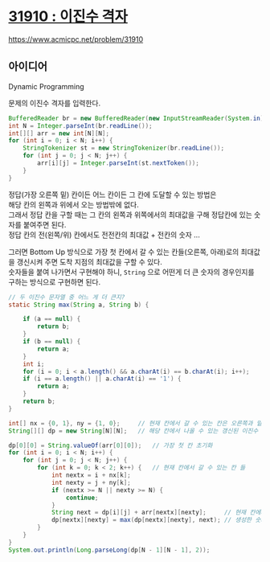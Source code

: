 # [31910 : 이진수 격자](https://www.acmicpc.net/problem/31910)
https://www.acmicpc.net/problem/31910

## 아이디어
Dynamic Programming

문제의 이진수 격자를 입력한다.
```java
BufferedReader br = new BufferedReader(new InputStreamReader(System.in));
int N = Integer.parseInt(br.readLine());
int[][] arr = new int[N][N];
for (int i = 0; i < N; i++) {
    StringTokenizer st = new StringTokenizer(br.readLine());
    for (int j = 0; j < N; j++) {
        arr[i][j] = Integer.parseInt(st.nextToken());
    }
}
```

정답(가장 오른쪽 밑) 칸이든 어느 칸이든 그 칸에 도달할 수 있는 방법은  
해당 칸의 왼쪽과 위에서 오는 방법밖에 없다.  
그래서 정답 칸을 구할 때는 그 칸의 왼쪽과 위쪽에서의 최대값을 구해 정답칸에 있는 숫자를 붙여주면 된다.  
정답 칸의 전(왼쪽/위) 칸에서도 전전칸의 최대값 + 전칸의 숫자 ...

그러면 Bottom Up 방식으로 가장 첫 칸에서 갈 수 있는 칸들(오른쪽, 아래)로의 최대값을 갱신시켜 주면 도착 지점의 최대값을 구할 수 있다.  
숫자들을 붙여 나가면서 구현해야 하니, `String` 으로 어떤게 더 큰 숫자의 경우인지를 구하는 방식으로 구현하면 된다.
```java
// 두 이진수 문자열 중 어느 게 더 큰지?
static String max(String a, String b) {

    if (a == null) {
        return b;
    }
    if (b == null) {
        return a;
    }
    int i;
    for (i = 0; i < a.length() && a.charAt(i) == b.charAt(i); i++);
    if (i == a.length() || a.charAt(i) == '1') {
        return a;
    }
    return b;
}

int[] nx = {0, 1}, ny = {1, 0};     // 현재 칸에서 갈 수 있는 칸은 오른쪽과 밑 방향
String[][] dp = new String[N][N];   // 해당 칸에서 나올 수 있는 갱신된 이진수 최대값

dp[0][0] = String.valueOf(arr[0][0]);   // 가장 첫 칸 초기화
for (int i = 0; i < N; i++) {
    for (int j = 0; j < N; j++) {
        for (int k = 0; k < 2; k++) {   // 현재 칸에서 갈 수 있는 칸 들
            int nextx = i + nx[k];
            int nexty = j + ny[k];
            if (nextx >= N || nexty >= N) {
                continue;
            }
            String next = dp[i][j] + arr[nextx][nexty];     // 현재 칸에서 다음 방향으로 갈 때 생성되는 숫자
            dp[nextx][nexty] = max(dp[nextx][nexty], next); // 생성한 숫자가 갱신되기 전 최대값보다 큰지 비교하고 갱신
        }
    }
}
System.out.println(Long.parseLong(dp[N - 1][N - 1], 2));
```